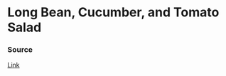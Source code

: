 # Long Bean, Cucumber, and Tomato Salad

### Source

[Link](https://www.bonappetit.com/recipe/long-bean-cucumber-and-tomato-salad)

